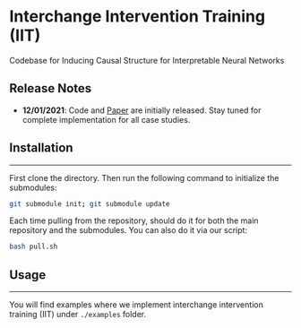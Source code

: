 # Interchange Intervention Training (IIT)

Codebase for Inducing Causal Structure for Interpretable Neural Networks

## Release Notes
* **12/01/2021**: Code and [Paper](https://arxiv.org/abs/2112.00826) are initially released. Stay tuned for complete implementation for all case studies.

## Installation
*****
First clone the directory. Then run the following command to initialize the submodules:

```bash
git submodule init; git submodule update
```

Each time pulling from the repository, should do it for both the main repository and the submodules. You can also do it via our script:

```bash
bash pull.sh
```

## Usage
*****
You will find examples where we implement interchange intervention training (IIT) under `./examples` folder.
